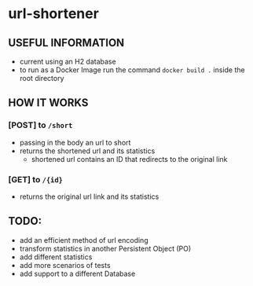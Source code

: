 # url-shortener

## USEFUL INFORMATION
- current using an H2 database
- to run as a Docker Image run the command `docker build .` inside the root directory

## HOW IT WORKS
### [POST] to `/short`
- passing in the body an url to short
- returns the shortened url and its statistics
	- shortened url contains an ID that redirects to the original link

### [GET] to `/{id}`
- returns the original url link and its statistics


## TODO:
- add an efficient method of url encoding
- transform statistics in another Persistent Object (PO)
- add different statistics
- add more scenarios of tests
- add support to a different Database

